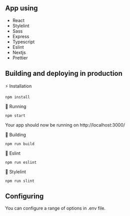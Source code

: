 ## App using

- React
- Stylelint
- Sass
- Express
- Typescript
- Eslint
- Nextjs
- Prettier

## Building and deploying in production

⚡ Installation

```
npm install
```

🐣 Running

```
npm start
```

Your app should now be running on http://localhost:3000/

🌳 Building

```
npm run build
```

📕 Eslint

```
npm run eslint
```

📗 Stylelint

```
npm run slint
```

## Configuring

You can configure a range of options in .env file.
